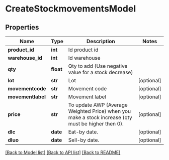 # CreateStockmovementsModel

## Properties
Name | Type | Description | Notes
------------ | ------------- | ------------- | -------------
**product_id** | **int** | Id product id | 
**warehouse_id** | **int** | Id warehouse | 
**qty** | **float** | Qty to add (Use negative value for a stock decrease) | 
**lot** | **str** | Lot | [optional] 
**movementcode** | **str** | Movement code | [optional] 
**movementlabel** | **str** | Movement label | [optional] 
**price** | **str** | To update AWP (Average Weighted Price) when you make a stock increase (qty must be higher then 0). | [optional] 
**dlc** | **date** | Eat-by date. | [optional] 
**dluo** | **date** | Sell-by date. | [optional] 

[[Back to Model list]](../README.md#documentation-for-models) [[Back to API list]](../README.md#documentation-for-api-endpoints) [[Back to README]](../README.md)

